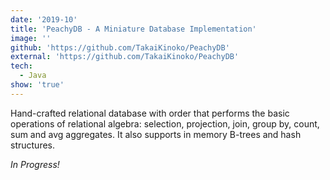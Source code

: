 ```yaml
---
date: '2019-10'
title: 'PeachyDB - A Miniature Database Implementation'
image: ''
github: 'https://github.com/TakaiKinoko/PeachyDB'
external: 'https://github.com/TakaiKinoko/PeachyDB'
tech:
  - Java
show: 'true'
---
```


Hand-crafted relational database with order that performs the basic operations of relational algebra: selection, projection, join, group by, count, sum and avg aggregates. It also supports in memory B-trees and hash structures.

_In Progress!_
